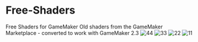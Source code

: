# Free-Shaders
Free Shaders for GameMaker
Old shaders from the GameMaker Marketplace - converted to work with GameMaker 2.3
![44](https://github.com/xygthop3/Free-Shaders/assets/5284107/733808fd-a5d9-4f03-ab49-66dac87a6039)
![33](https://github.com/xygthop3/Free-Shaders/assets/5284107/1b1d2223-2815-4092-b56e-7a9a9e6e29c8)
![22](https://github.com/xygthop3/Free-Shaders/assets/5284107/1bea009a-bac7-406e-8d18-584507deceab)
![11](https://github.com/xygthop3/Free-Shaders/assets/5284107/c76bc69c-1b2d-4077-b15e-a51225889d2a)
